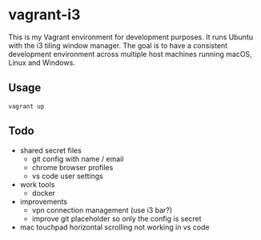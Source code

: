 # vagrant-i3

This is my Vagrant environment for development purposes. It runs Ubuntu with the i3 tiling window manager. The goal is to have a consistent development environment across multiple host machines running macOS, Linux and Windows.

## Usage

```
vagrant up
```

## Todo

* shared secret files
    * git config with name / email
    * chrome browser profiles
    * vs code user settings
* work tools
    * docker
* improvements
    * vpn connection management (use i3 bar?)
    * improve git placeholder so only the config is secret
* mac touchpad horizontal scrolling not working in vs code
